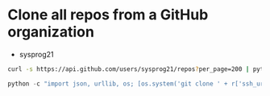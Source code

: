 # Clone all repos from a GitHub organization


- sysprog21

```sh
curl -s https://api.github.com/users/sysprog21/repos?per_page=200 | python -c $'import json, sys, os\nfor repo in json.load(sys.stdin): os.system("git clone " + repo["ssh_url"])'
```


```py
python -c "import json, urllib, os; [os.system('git clone ' + r['ssh_url']) for r in json.load(urllib.urlopen('https://api.github.com/users/yenWu/repos?per_page=200'))]"
```